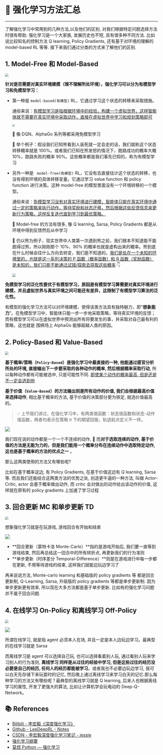 # 🥛 强化学习方法汇总

---

了解强化学习中常用到的几种方法,以及他们的区别, 对我们根据特定问题选择方法时很有帮助. 强化学习是一个大家族, 发展历史也不短, 具有很多种不同方法. 比如说比较知名的控制方法 Q learning, Policy Gradients, 还有基于对环境的理解的 model-based RL 等等. 接下来我们通过分类的方式来了解他们的区别.

## 1. Model-Free 和 Model-Based

<img src="https://gitee.com/veal98/images/raw/master/img/20201030160019.png" style="zoom: 67%;" />

**针对是否需要对真实环境建模（理不理解所处环境），强化学习可以分为有模型学习和免模型学习：**

- 第一种是 `model-based(有模型)` RL，它通过学习这个状态的转移来采取措施。

  通俗来说：<u>有模型学习是指根据环境中的经验，构建一个虚拟世界，这样智能体就不需要在真实环境中采取动作，直接在虚拟世界中学习和规划策略即可</u>

  <img src="https://gitee.com/veal98/images/raw/master/img/20201020222759.png" style="zoom:50%;" />

  🙆 像 DQN、AlphaGo 系列等都采用免模型学习

  💬 举个例子：假设我们已知熊看到人装死就一定会走的话，我们就称这个状态转移概率就是 100%。或者我们已知在熊发怒的情况下，跑路成功的概率大概 10%，跑路失败的概率 90%。这些概率都是我们事先已知的，称为有模型学习

- 另外一种是 ` model-free(免模型)` RL，它没有去直接估计这个状态的转移，也没有得到环境的具体转移变量。它通过学习 value function 和 policy function 进行决策。这种 model-free 的模型里面没有一个环境转移的一个模型。

  通俗来说：<u>免模型学习没有对真实环境进行建模，智能体只能在真实环境中通过一定的策略来执行动作，等待奖励和状态迁移，然后根据这些反馈信息来更新行为策略，这样反复迭代直到学习到最优策略。</u>

  🙆 Model-free 的方法有很多, 像 Q learning, Sarsa, Policy Gradients 都是从环境中得到反馈然后从中学习

  💬 仍以熊为例子，现实世界中人类第一次遇到熊之前，我们根本不知道能不能跑得过熊，所以刚刚那个 10%、90% 的概率也就是虚构出来的概率。熊到底在什么时候会往什么方向去转变，我们是不知道的。<u>我们是处在一个未知的环境里的，也就是这一系列决策的 P 函数（概率函数）和 R 函数（奖励函数）是未知的，我们只能不断通过试错/探索去获取这些概率</u> 👇

  <img src="https://gitee.com/veal98/images/raw/master/img/20201025103044.png" style="zoom:67%;" />

  

**免模型学习的泛化性要优于有模型学习，原因是有模型学习算需要对真实环境进行建模，并且虚拟世界与真实环境之间可能还有差异，这限制了有模型学习算法的泛化性。**

有模型的强化学习方法可以对环境建模，使得该类方法具有独特魅力，即“**想象能力**”。在免模型学习中，智能体只能一步一步地采取策略，等待真实环境的反馈；而有模型学习可以在虚拟世界中预测出所有将要发生的事，并采取对自己最有利的策略，这也就是 围棋场上 AlphaGo 能够超越人类的原因。

## 2. Policy-Based 和 Value-Based

<img src="https://gitee.com/veal98/images/raw/master/img/20201030160305.png" style="zoom: 67%;" />

**基于概率/策略（`Policy-Based`）**是强化学习中最直接的一种, 他能通过感官分析所处的环境, 直接**输出下一步要采取的各种动作的概率, 然后根据概率采取行动**, 所以每种动作都有可能被选中, 只是可能性不同. <u>即使某个动作的概率最高, 但是还是不一定会选到他</u>

**基于价值（`Value-Based`）**的方法输出则是所有动作的价值, 我们会**根据最高价值来选择动作**, 相比基于概率的方法, 基于价值的决策部分更为铁定, 就选价值最高的。

> 💡 上节我们讲过，在强化学习中，有两类值函数：状态值函数和状态-动作值函数，两者均表示在策略 𝜋 下的期望回报，轨迹起点定义不一样。

![](https://gitee.com/veal98/images/raw/master/img/20201108212343.png)

我们现在说的动作都是一个一个不连续的动作, 🚨 而**对于选取连续的动作, 基于价值的方法是无能为力的，但是我们能用一个概率分布在连续动作中选取特定动作, 这也是基于概率的方法的优点之一** 。

那么这两类使用的方法又有哪些呢?

比如在基于概率这边, 有 Policy Gradients, 在基于价值这边有 Q learning, Sarsa 等. 而且我们还能结合这两类方法的优势之处, 创造更牛逼的一种方法, 叫做 Actor-Critic, actor 会基于概率做出动作, 而 critic 会对做出的动作给出该动作的价值, 这样就在原有的 policy gradients 上加速了学习过程

## 3. 回合更新 MC 和单步更新 TD

<img src="https://gitee.com/veal98/images/raw/master/img/20201030161724.png" style="zoom:67%;" />

想象强化学习就是在玩游戏, 游戏回合有开始和结束

![](https://gitee.com/veal98/images/raw/master/img/20201030160536.png)

- **回合更新（蒙特卡洛 Monte-Carlo）**指的是游戏开始后, 我们要一直等到游戏结束, 然后再总结这一回合中的所有转折点, 再更新我们的行为准则
- **单步更新（时序差分 Temporal-Difference）**则是在游戏进行中每一步都在更新, 不用等待游戏的结束, 这样我们就能边玩边学习了

再来说说方法, Monte-carlo learning 和基础版的 policy gradients 等 都是回合更新制, Q-Learning, Sarsa, 升级版的 policy gradients 等都是单步更新制. 因为单步更新更有效率, 所以现在大多方法都是基于单步更新. 比如有的强化学习问题并不属于回合问题.

## 4. 在线学习 On-Policy 和离线学习 Off-Policy

<img src="https://gitee.com/veal98/images/raw/master/img/20201030162306.png" style="zoom:67%;" />

![](https://gitee.com/veal98/images/raw/master/img/20201030161957.png)

所谓在线学习, 就是指 agent 必须本人在场, 并且一定是本人边玩边学习。最典型的在线学习就是 Sarsa

而离线学习是 agent 可以选择自己玩, 也可以选择看着别人玩, 通过看别人玩来学习别人的行为准则, **离线学习 同样是从过往的经验中学习, 但是这些过往的经历没必要是自己的经历, 任何人的经历都能被学习**。或者我也不必要边玩边学习, 我可以白天先存储下来玩耍时的记忆, 然后晚上通过离线学习来学习白天的记忆.那么每种学习的方法又有哪些呢？最典型的离线学习就是 Q learning, 后来人也根据离线学习的属性, 开发了更强大的算法, 比如让计算机学会玩电动的 Deep-Q-Network。

## 📚 References

- [Bilibili - 李宏毅《深度强化学习》](https://www.bilibili.com/video/BV1MW411w79n)
- [Github - LeeDeepRL - Notes](https://datawhalechina.github.io/leedeeprl-notes/)
- [CSDN - 李宏毅深度强化学习笔记 - jessie](https://blog.csdn.net/cindy_1102/article/details/87904928)
- [强化学习纲要](https://github.com/zhoubolei/introRL)
- [莫烦 Python — 强化学习](https://mofanpy.com/tutorials/machine-learning/reinforcement-learning/intro-RL-methods/)
